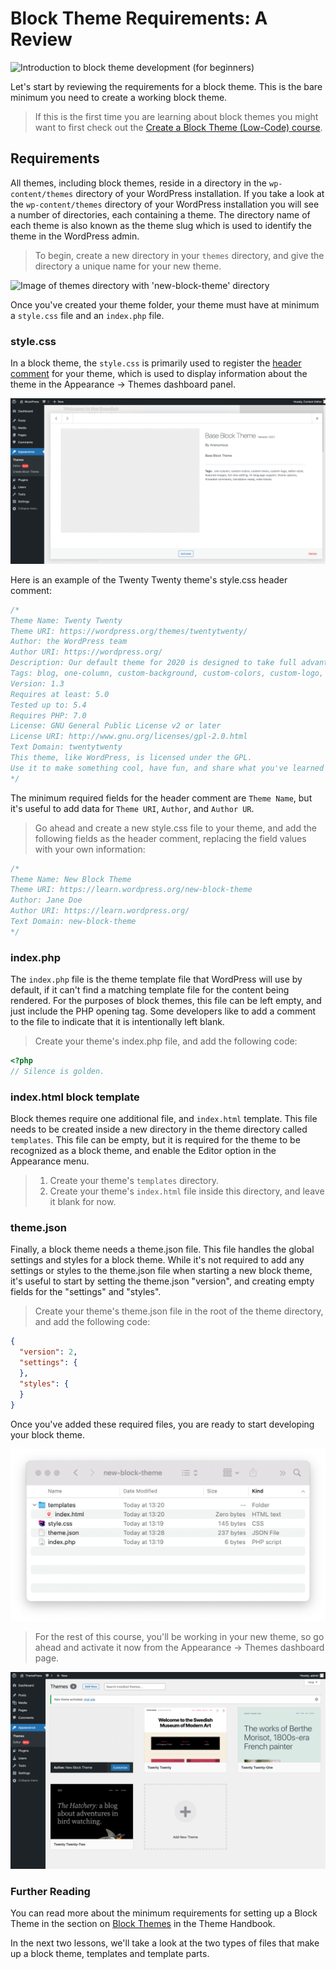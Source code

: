 # Block Theme Requirements: A Review

![Introduction to block theme development (for beginners)](https://videopress.com/v/1FTYZp6a)

Let's start by reviewing the requirements for a block theme. This is the bare minimum you need to create a working block theme.

> If this is the first time you are learning about block themes you might want to first check out the [Create a Block Theme (Low-Code) course](https://learn.wordpress.org/create-a-block-theme/).

## Requirements

All themes, including block themes, reside in a directory in the `wp-content/themes` directory of your WordPress installation. If you take a look at the `wp-content/themes` directory of your WordPress installation you will see a number of directories, each containing a theme. The directory name of each theme is also known as the theme slug which is used to identify the theme in the WordPress admin.

> To begin, create a new directory in your `themes` directory, and give the directory a unique name for your new theme.

![Image of themes directory with 'new-block-theme' directory](images/lesson-01/new-block-theme.png)

Once you've created your theme folder, your theme must have at minimum a `style.css` file and an `index.php` file. 

### style.css

In a block theme, the `style.css` is primarily used to register the [header comment](https://developer.wordpress.org/themes/basics/main-stylesheet-style-css/#basic-structure) for your theme, which is used to display information about the theme in the Appearance -> Themes dashboard panel. 

![Theme Information](/images/module-01/lesson-01/base-block-theme-01.png)

Here is an example of the Twenty Twenty theme's style.css header comment:

```css
/*
Theme Name: Twenty Twenty
Theme URI: https://wordpress.org/themes/twentytwenty/
Author: the WordPress team
Author URI: https://wordpress.org/
Description: Our default theme for 2020 is designed to take full advantage of the flexibility of the block editor. Organizations and businesses have the ability to create dynamic landing pages with endless layouts using the group and column blocks. The centered content column and fine-tuned typography also makes it perfect for traditional blogs. Complete editor styles give you a good idea of what your content will look like, even before you publish. You can give your site a personal touch by changing the background colors and the accent color in the Customizer. The colors of all elements on your site are automatically calculated based on the colors you pick, ensuring a high, accessible color contrast for your visitors.
Tags: blog, one-column, custom-background, custom-colors, custom-logo, custom-menu, editor-style, featured-images, footer-widgets, full-width-template, rtl-language-support, sticky-post, theme-options, threaded-comments, translation-ready, block-styles, wide-blocks, accessibility-ready
Version: 1.3
Requires at least: 5.0
Tested up to: 5.4
Requires PHP: 7.0
License: GNU General Public License v2 or later
License URI: http://www.gnu.org/licenses/gpl-2.0.html
Text Domain: twentytwenty
This theme, like WordPress, is licensed under the GPL.
Use it to make something cool, have fun, and share what you've learned with others.
*/
```

The minimum required fields for the header comment are `Theme Name`, but it's useful to add data for `Theme URI`, `Author`, and `Author UR`. 

> Go ahead and create a new style.css file to your theme, and add the following fields as the header comment, replacing the field values with your own information:

```css
/*
Theme Name: New Block Theme
Theme URI: https://learn.wordpress.org/new-block-theme
Author: Jane Doe
Author URI: https://learn.wordpress.org/
Text Domain: new-block-theme
*/
```

### index.php

The `index.php` file is the theme template file that WordPress will use by default, if it can't find a matching template file for the content being rendered. For the purposes of block themes, this file can be left empty, and just include the PHP opening tag. Some developers like to add a comment to the file to indicate that it is intentionally left blank.

> Create your theme's index.php file, and add the following code:

```php
<?php
// Silence is golden.
```

### index.html block template

Block themes require one additional file, and `index.html` template. This file needs to be created inside a new directory in the theme directory called `templates`. This file can be empty, but it is required for the theme to be recognized as a block theme, and enable the Editor option in the Appearance menu.

> 1. Create your theme's `templates` directory.
> 2. Create your theme's `index.html` file inside this directory, and leave it blank for now.

### theme.json

Finally, a block theme needs a theme.json file. This file handles the global settings and styles for a block theme. While it's not required to add any settings or styles to the theme.json file when starting a new block theme, it's useful to start by setting the theme.json "version", and creating empty fields for the "settings" and "styles".

> Create your theme's theme.json file in the root of the theme directory, and add the following code:

```json
{
  "version": 2,
  "settings": {
  },
  "styles": {
  }
}
```

Once you've added these required files, you are ready to start developing your block theme.

![Minimum Theme Requirements](/images/module-01/lesson-01/directory-structure.png)

> For the rest of this course, you'll be working in your new theme, so go ahead and activate it now from the Appearance -> Themes dashboard page.

![Image of new block theme active](/images/module-01/lesson-01/new-block-theme-active.png)

### Further Reading

You can read more about the minimum requirements for setting up a Block Theme in the section on [Block Themes](https://developer.wordpress.org/themes/block-themes/block-theme-setup/) in the Theme Handbook. 

In the next two lessons, we'll take a look at the two types of files that make up a block theme, templates and template parts.
